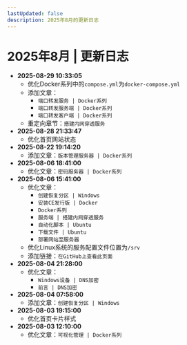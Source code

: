 ```yaml
---
lastUpdated: false
description: 2025年8月的更新日志
---
```


# 2025年8月 | 更新日志

- **2025-08-29 10:33:05**
  - 优化Docker系列中的`compose.yml`为`docker-compose.yml`
  - 添加文章：
    - `端口转发服务 | Docker系列`
    - `端口转发服务端 | Docker系列`
    - `端口转发客户端 | Docker系列`
  - 重定向章节：`搭建内网穿透服务`
- **2025-08-28 21:33:47**
  - 优化首页网站状态
- **2025-08-22 19:14:20**
  - 添加文章：`版本管理服务器 | Docker系列`
- **2025-08-06 18:41:00**
  - 优化文章：`密码服务器 | Docker系列`
- **2025-08-06 15:41:00**
  - 优化文章：
    - `创建恢复分区 | Windows`
    - `安装CE发行版 | Docker`
    - `Docker系列`
    - `服务端 | 搭建内网穿透服务`
    - `自动化脚本 | Ubuntu`
    - `下载文件 | Ubuntu`
    - `部署网站至服务器`
  - 优化Linux系统的服务配置文件位置为`/srv`
  - 添加链接：`在GitHub上查看此页面`
- **2025-08-04 21:28:00**
  - 优化文章：
    - `Windows设备 | DNS加密`
    - `前言 | DNS加密`
- **2025-08-04 07:58:00**
  - 添加文章：`创建恢复分区 | Windows`
- **2025-08-03 19:15:00**
  - 优化首页卡片样式
- **2025-08-03 12:10:00**
  - 优化文章：`可视化管理 | Docker系列`
